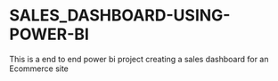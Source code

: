 # SALES_DASHBOARD-USING-POWER-BI
This is a end to end power bi project creating a sales dashboard
for an Ecommerce site
